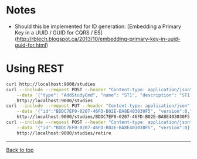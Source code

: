 # Notes

- Should this be implemented for ID generation: [Embedding a Primary Key in a UUID / GUID for CQRS / ES]
  (http://rbtech.blogspot.ca/2013/10/embedding-primary-key-in-uuid-guid-for.html)

# Using REST

```bash
curl http://localhost:9000/studies
curl --include --request POST --header "Content-type: application/json" \
    --data '{"type": "AddStudyCmd", "name": "ST1", "description": "ST1 Description"}' \
    http://localhost:9000/studies
curl --include --request PUT --header "Content-type: application/json" \
    --data '{"id":"BDDC7EF0-0207-46FD-B02E-BA8E403030F5", "version":0,"name": "ST1A", "description": "ST1 Description"}' \
    http://localhost:9000/studies/BDDC7EF0-0207-46FD-B02E-BA8E403030F5
curl --include --request POST --header "Content-type: application/json" \
    --data '{"id":"BDDC7EF0-0207-46FD-B02E-BA8E403030F5", "version":0}' \
    http://localhost:9000/studies/retire
```

---

[Back to top](../README.md)
